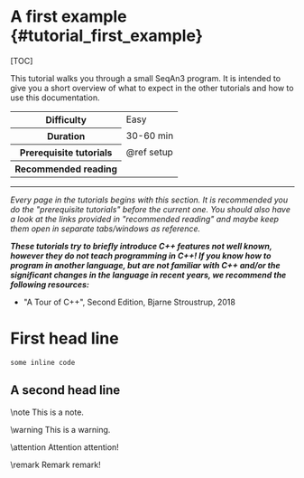 # A first example {#tutorial_first_example}

[TOC]

This tutorial walks you through a small SeqAn3 program. It is intended to give you a short overview of what to expect
in the other tutorials and how to use this documentation.

<table>
<tr>  <th> Difficulty             </th>  <td> Easy                   </td>   </tr>
<tr>  <th> Duration               </th>  <td> 30-60 min              </td>   </tr>
<tr>  <th> Prerequisite tutorials </th>  <td> @ref setup             </td>   </tr>
<tr>  <th> Recommended reading    </th>  <td>                        </td>   </tr>
</table>

---

*Every page in the tutorials begins with this section. It is recommended you do the "prerequisite tutorials" before
the current one. You should also have a look at the links provided in "recommended reading" and maybe keep them open
in separate tabs/windows as reference.*

***These tutorials try to briefly introduce C++ features not well known, however they do not teach programming in C++!
If you know how to program in another language, but are not familiar with C++ and/or the significant
changes in the language in recent years, we recommend the following resources:***

  * "A Tour of C++", Second Edition, Bjarne Stroustrup, 2018

# First head line

`some inline code`

## A second head line

\note This is a note.

\warning This is a warning.

\attention Attention attention!

\remark Remark remark!

